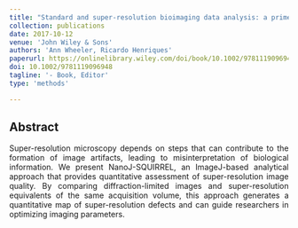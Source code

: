 ```yaml
---
title: "Standard and super-resolution bioimaging data analysis: a primer"
collection: publications
date: 2017-10-12
venue: 'John Wiley & Sons'
authors: 'Ann Wheeler, Ricardo Henriques'
paperurl: https://onlinelibrary.wiley.com/doi/book/10.1002/9781119096948
doi: 10.1002/9781119096948
tagline: '- Book, Editor'
type: 'methods'

---
```


<h2> Abstract </h2>
<p align= "justify">
Super-resolution microscopy depends on steps that can contribute to the formation of image artifacts, leading to misinterpretation of biological information. We present NanoJ-SQUIRREL, an ImageJ-based analytical approach that provides quantitative assessment of super-resolution image quality. By comparing diffraction-limited images and super-resolution equivalents of the same acquisition volume, this approach generates a quantitative map of super-resolution defects and can guide researchers in optimizing imaging parameters.
